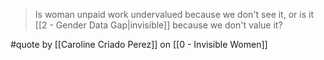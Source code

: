 > Is woman unpaid work undervalued because we don't see it, or is it [[2 - Gender Data Gap|invisible]] because we don't value it?

#quote by [[Caroline Criado Perez]] on [[0 - Invisible Women]]